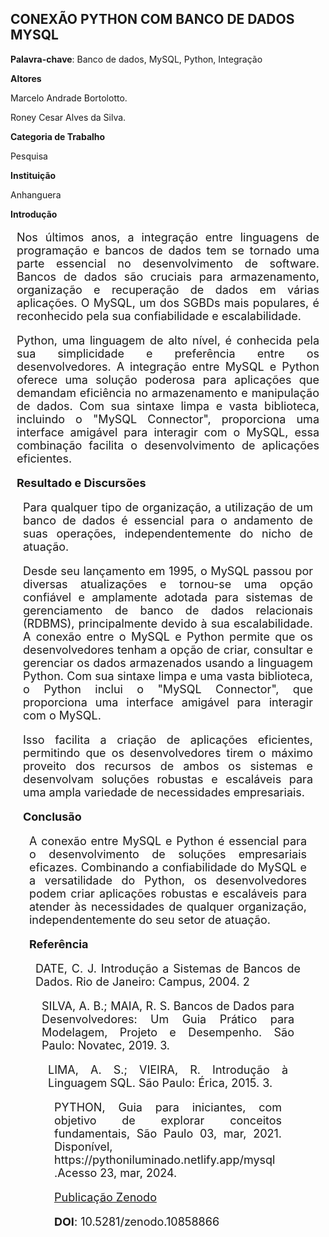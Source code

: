 ## **CONEXÃO PYTHON COM BANCO DE DADOS MYSQL** ##

**Palavra-chave**: Banco de dados, MySQL, Python, Integração<p></p>

**Altores**<p></p>
Marcelo Andrade Bortolotto.<p></p>
Roney Cesar Alves da Silva.

**Categoria de Trabalho**<p></p>
Pesquisa

**Instituição**<p></p>
Anhanguera

**Introdução**<p></p>
<div style="text-align: justify; font-size: 18px; margin: 10px;">
<p> 
  Nos últimos anos, a integração entre linguagens de programação e bancos de dados tem se tornado uma parte essencial no desenvolvimento de software. 
  Bancos de dados são cruciais para armazenamento, organização e recuperação de dados em várias aplicações. O MySQL, um dos SGBDs mais populares, é reconhecido pela sua confiabilidade e escalabilidade. <p></p>
Python, uma linguagem de alto nível, é conhecida pela sua simplicidade e preferência entre os desenvolvedores.   A integração entre MySQL e Python oferece uma solução poderosa para aplicações que demandam eficiência no armazenamento e manipulação de dados. 
  Com sua sintaxe limpa e vasta biblioteca, incluindo o "MySQL Connector", proporciona uma interface amigável para interagir com o MySQL, essa combinação facilita o desenvolvimento de aplicações eficientes.
<p></p>

**Resultado e Discursões**<p></p>
<div style="text-align: justify; font-size: 18px; margin: 10px;">
<p> 
Para qualquer tipo de organização, a utilização de um banco de dados é essencial para o andamento de suas operações, independentemente do nicho de atuação. <p></p>
Desde seu lançamento em 1995, o MySQL passou por diversas atualizações e tornou-se uma opção confiável e amplamente adotada para sistemas de gerenciamento de banco de dados relacionais (RDBMS), principalmente devido à sua escalabilidade. 
  A conexão entre o MySQL e Python permite que os desenvolvedores tenham a opção de criar, consultar e gerenciar os dados armazenados usando a linguagem Python. 
  Com sua sintaxe limpa e uma vasta biblioteca, o Python inclui o "MySQL Connector", que proporciona uma interface amigável para interagir com o MySQL.<p></p>
Isso facilita a criação de aplicações eficientes, permitindo que os desenvolvedores tirem o máximo proveito dos recursos de ambos os sistemas e desenvolvam soluções robustas e escaláveis para uma ampla variedade de necessidades empresariais.
<p></p>

**Conclusão**<p></p>
<div style="text-align: justify; font-size: 18px; margin: 10px;">
<p> 
  A conexão entre MySQL e Python é essencial para o desenvolvimento de soluções empresariais eficazes. 
  Combinando a confiabilidade do MySQL e a versatilidade do Python, os desenvolvedores podem criar aplicações robustas e escaláveis para atender às necessidades de qualquer organização, 
  independentemente do seu setor de atuação.
<p></p>

**Referência**<p></p>

<div style="text-align: justify; font-size: 18px; margin: 10px;">
<p> 
 DATE, C. J. Introdução a Sistemas de Bancos de Dados. Rio de Janeiro: Campus, 2004. 2
<p></p>

<div style="text-align: justify; font-size: 18px; margin: 10px;">
<p> 
 SILVA, A. B.; MAIA, R. S. Bancos de Dados para Desenvolvedores: Um Guia Prático para Modelagem, Projeto e Desempenho. São Paulo: Novatec, 2019. 3.
<p></p>

<div style="text-align: justify; font-size: 18px; margin: 10px;">
<p> 
 LIMA, A. S.; VIEIRA, R. Introdução à Linguagem SQL. São Paulo: Érica, 2015. 3.
<p></p>

<div style="text-align: justify; font-size: 18px; margin: 10px;">
<p> 
 PYTHON, Guia para iniciantes, com objetivo de explorar conceitos fundamentais, São Paulo 03, mar, 2021. Disponível, https://pythoniluminado.netlify.app/mysql  .Acesso 23, mar, 2024.<p></p>
<p></p>

[Publicação Zenodo](https://zenodo.org/records/10858866?token=eyJhbGciOiJIUzUxMiJ9.eyJpZCI6IjM3Y2FiYzFjLTRmOGUtNDZhMC1hODRjLWQzYWQwOTBjYWY4NSIsImRhdGEiOnt9LCJyYW5kb20iOiI1ZDc5ZTc0ZTY5NmIzOWU0MjhjODllMzFjNDhkZjU4MyJ9.rSYcak-3GpR1nrIwsZMtURcy3gp0ORz-xRHQpO1c7VsJuSZaciz78VVluCWb62ZNxPQAHdDrFsTeDjc9WX2IeQ
)<p></p>
**DOI**: 10.5281/zenodo.10858866<p></p>
